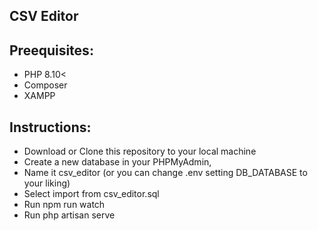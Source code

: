 ## CSV Editor</p>

## Preequisites:
- PHP 8.10<
- Composer
- XAMPP

## Instructions:
- Download or Clone this repository to your local machine
- Create a new database in your PHPMyAdmin, 
- Name it csv_editor (or you can change .env setting DB_DATABASE to your liking)
- Select import from csv_editor.sql
- Run npm run watch
- Run php artisan serve


